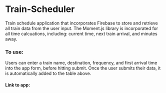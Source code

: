 # Train-Scheduler
Train schedule application that incorporates Firebase to store and retrieve all train data from the user input. The Moment.js library is incorporated for all time calcuations, including: current time, next train arrival, and minutes away. 

### To use: 
Users can enter a train name, destination, frequency, and first arrival time into the app form, before hitting submit. Once the user submits their data, it is automatically added to the table above. 

#### Link to app: 
